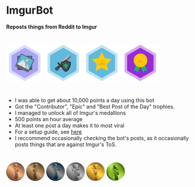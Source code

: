 # ImgurBot

**Reposts things from Reddit to Imgur**
#
![](/pics/contributor.png)
![](/pics/epic.png)
![](/pics/post_of_the_day.png)
![](/pics/post_of_the_week.png)
#
- I was able to get about 10,000 points a day using this bot
- Got the "Contributor", "Epic" and "Best Post of the Day" trophies.
- I managed to unlock all of Imgur's medallions
- 500 points an hour average
- At least one post a day makes it to most viral
- For a setup guide, see [here](https://mr-steal-your-script.github.io/ImgurBot.html?)
- I reccommend occasionally checking the bot's posts, as it occasionally posts things that are against Imgur's ToS.
#
![](/pics/copper.png)
![](/pics/bronze.png)
![](/pics/iron.png)
![](/pics/silver.png)
![](/pics/gold.png)
![](/pics/imgurite.png)
